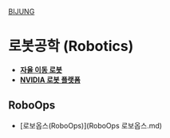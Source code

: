 [BIJUNG](../index.md)
# 로봇공학 (Robotics)

- [**자율 이동 로봇**](amr/index.md)
- [**NVIDIA 로봇 플랫폼**](nvidia/index.md)

## RoboOps

- [로보옵스(RoboOps)](RoboOps 로보옵스.md)
